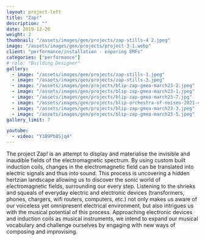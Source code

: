 ```yaml
---
layout: project-left
title: "Zap!"
description: ""
date: 2019-12-20
weight: 2
thumbnail: "/assets/images/gen/projects/zap-stills-4 2.jpeg"
image: "/assets/images/gen/projects/project-3-1.webp"
client: "performance/installation - exporing EMFs"
categories: ["performance"]
# role: "Building Designer"
gallery:
  - image: "/assets/images/gen/projects/zap-stills-1.jpeg"
  - image: "/assets/images/gen/projects/zap-stills-3.jpeg"
  - image: "/assets/images/gen/projects/blip-zap-gmea-march23-2.jpeg"
  - image: "/assets/images/gen/projects/blip-zap-gmea-march23-1.jpeg"
  - image: "/assets/images/gen/projects/blip-zap-gmea-march23-7.jpg"
  - image: "/assets/images/gen/projects/blip-orchestra-of-noises-2021-4.jpeg"
  - image: "/assets/images/gen/projects/blip-zap-gmea-march23-3.jpeg"
  - image: "/assets/images/gen/projects/blip-zap-gmea-march23-5.jpeg"
gallery_limit: 7

youtube:
  - video: "Y1B9Pb8Sjq4"
---
```


The project Zap! is an attempt to display and materialise the invisible and inaudible fields of the electromagnetic spectrum. By using custom built induction coils, changes in the electromagnetic field can be translated into electric signals and thus into sound. This process is uncovering a hidden hertzian landscape allowing us to discover the sonic world of electromagnetic fields, surrounding our every step. Listening to the shrieks and squeals of everyday electric and electronic devices (transformers, phones, chargers, wifi routers, computers, etc.) not only makes us aware of our voiceless yet omnipresent electrical environment, but also intrigues us with the musical potential of this process. Approaching electronic devices and induction coils as musical instruments, we intend to expand our musical vocabulary and challenge ourselves by engaging with new ways of composing and improvising.

<!-- {% include framework/shortcodes/youtube.html id='Y1B9Pb8Sjq4' %} -->